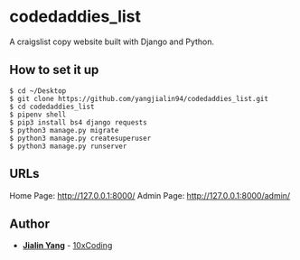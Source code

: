 # codedaddies_list

A craigslist copy website built with Django and Python.

## How to set it up

```
$ cd ~/Desktop
$ git clone https://github.com/yangjialin94/codedaddies_list.git
$ cd codedaddies_list
$ pipenv shell
$ pip3 install bs4 django requests
$ python3 manage.py migrate
$ python3 manage.py createsuperuser
$ python3 manage.py runserver
```
## URLs

Home Page: http://127.0.0.1:8000/
Admin Page: http://127.0.0.1:8000/admin/

## Author

* **[Jialin Yang](https://github.com/yangjialin94)** - [10xCoding](10xcoding.com)
